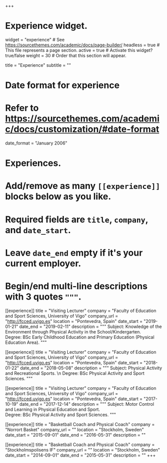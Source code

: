 +++
# Experience widget.
widget = "experience"  # See https://sourcethemes.com/academic/docs/page-builder/
headless = true  # This file represents a page section.
active = true  # Activate this widget? true/false
weight = 30  # Order that this section will appear.

title = "Experience"
subtitle = ""

# Date format for experience
#   Refer to https://sourcethemes.com/academic/docs/customization/#date-format
date_format = "January 2006"

# Experiences.
#   Add/remove as many `[[experience]]` blocks below as you like.
#   Required fields are `title`, `company`, and `date_start`.
#   Leave `date_end` empty if it's your current employer.
#   Begin/end multi-line descriptions with 3 quotes `"""`.

[[experience]]
  title = "Visiting Lecturer"
  company = "Faculty of Education and Sport Sciences, University of Vigo"
  company_url = "http://fcced.uvigo.es"
  location = "Pontevedra, Spain"
  date_start = "2019-01-21"
  date_end = "2019-02-11"
  description = """
  Subject: Knowledge of the Environment through Physical Activity in the School/Kindergarten. <br/>
  Degree: BSc Early Childhood Education and Primary Education (Physical Education Area).
  """

[[experience]]
  title = "Visiting Lecturer"
  company = "Faculty of Education and Sport Sciences, University of Vigo"
  company_url = "http://fcced.uvigo.es"
  location = "Pontevedra, Spain"
  date_start = "2018-01-22"
  date_end = "2018-05-08"
  description = """
  Subject: Physical Activity and Recreational Sports. \n
  Degree: BSc Physical Activity and Sport Sciences.
  """

[[experience]]
  title = "Visiting Lecturer"
  company = "Faculty of Education and Sport Sciences, University of Vigo"
  company_url = "http://fcced.uvigo.es"
  location = "Pontevedra, Spain"
  date_start = "2017-10-19"
  date_end = "2017-12-14"
  description = """
  Subject: Motor Control and Learning in Physical Education and Sport.  
  Degree: BSc Physical Activity and Sport Sciences.
  """
  
[[experience]]
  title = "Basketball Coach and Physical Coach"
  company = "Norrort Basket"
  company_url = ""
  location = "Stockholm, Sweden"
  date_start = "2015-09-01"
  date_end = "2016-05-31"
  description = ""

[[experience]]
  title = "Basketball Coach and Physical Coach"
  company = "Stockholmspolisens IF"
  company_url = ""
  location = "Stockholm, Sweden"
  date_start = "2014-09-01"
  date_end = "2015-05-31"
  description = ""
+++
